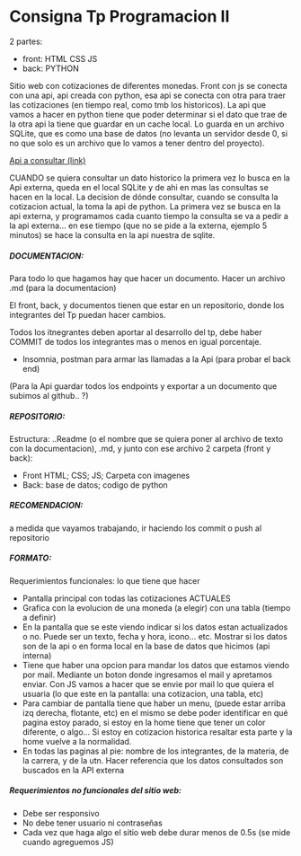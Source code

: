 # Consigna Tp Programacion II

2 partes:
- front: HTML CSS JS
- back: PYTHON

Sitio web con cotizaciones de diferentes monedas.
Front con js se conecta con una api, api creada con python, esa api se conecta con otra para traer las cotizaciones (en tiempo real, como tmb los historicos). 
La api que vamos a hacer en python tiene que poder determinar si el dato que trae de la otra api la tiene que guardar en un cache local. Lo guarda en un archivo SQLite, que es como una base de datos (no levanta un servidor desde 0, si no que solo es un archivo que lo vamos a tener dentro del proyecto).

[Api a consultar (link)](dolarapi.com)

CUANDO se quiera consultar un dato historico la primera vez lo busca en la Api externa, queda en el local SQLite y de ahi en mas las consultas se hacen en la local. 
La decision de dónde consultar, cuando se consulta la cotizacion actual, la toma la api de python. La primera vez se busca en la api externa, y programamos cada cuanto tiempo la consulta se va a pedir a la api externa... en ese tiempo (que no se pide a la externa, ejemplo 5 minutos) se hace la consulta en la api nuestra de sqlite. 

##### DOCUMENTACION:
Para todo lo que hagamos hay que hacer un documento. 
Hacer un archivo .md (para la documentacion)

El front, back, y documentos tienen que estar en un repositorio, donde los integrantes del Tp puedan hacer cambios. 

Todos los itnegrantes deben aportar al desarrollo del tp, debe haber COMMIT de todos los integrantes mas o menos en igual porcentaje. 

- Insomnia, postman para armar las llamadas a la Api (para probar el back end)

(Para la Api guardar todos los endpoints y exportar a un documento que subimos al github.. ?)

##### REPOSITORIO:
Estructura:
..Readme (o el nombre que se quiera poner al archivo de texto con la documentacion),  .md, y junto con ese archivo 2 carpeta (front y back):
- Front HTML; CSS; JS; Carpeta con imagenes
- Back: base de datos; codigo de python 

##### RECOMENDACION: 
a medida que vayamos trabajando, ir haciendo los commit o push al repositorio

##### FORMATO:
Requerimientos funcionales: lo que tiene que hacer
- Pantalla principal con todas las cotizaciones ACTUALES
- Grafica con la evolucion de una moneda (a elegir) con una tabla (tiempo a definir)
- En la pantalla que se este viendo indicar si los datos estan actualizados o no. Puede ser un texto, fecha y hora, icono... etc. Mostrar si los datos son de la api o en forma local en la base de datos que hicimos (api interna)
- Tiene que haber una opcion para mandar los datos que estamos viendo por mail. Mediante  un boton donde ingresamos el mail y apretamos enviar. Con JS vamos a hacer que se envie por mail lo que quiera el usuaria (lo que este en la pantalla: una cotizacion, una tabla, etc)
- Para cambiar de pantalla tiene que haber un menu, (puede estar arriba izq derecha, flotante, etc) en el mismo se debe poder identificar en qué pagina estoy parado, si estoy en la home tiene que tener un color diferente, o algo... Si estoy en cotizacion historica resaltar esta parte y la home vuelve a la normalidad. 
- En todas las paginas al pie: nombre de los integrantes, de la materia, de la carrera, y de la utn. Hacer referencia que los datos consultados son buscados en la API externa 
##### Requerimientos no funcionales del sitio web:
- Debe ser responsivo
- No debe tener usuario ni contraseñas
- Cada vez que haga algo el sitio web debe durar menos de 0.5s 
(se mide cuando agreguemos JS)


